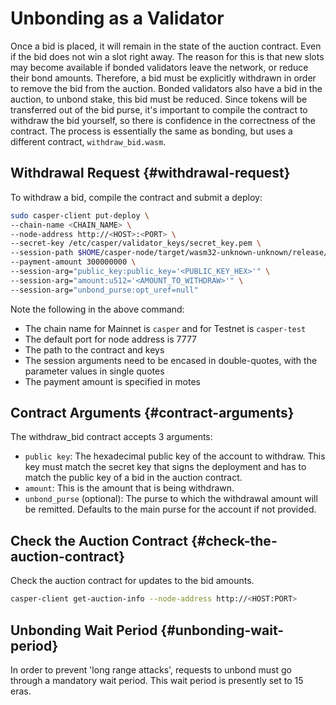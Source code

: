 # Unbonding as a Validator

Once a bid is placed, it will remain in the state of the auction contract. Even if the bid does not win a slot right away. The reason for this is that new slots may become available if bonded validators leave the network, or reduce their bond amounts. Therefore, a bid must be explicitly withdrawn in order to remove the bid from the auction. Bonded validators also have a bid in the auction, to unbond stake, this bid must be reduced. Since tokens will be transferred out of the bid purse, it's important to compile the contract to withdraw the bid yourself, so there is confidence in the correctness of the contract. The process is essentially the same as bonding, but uses a different contract, `withdraw_bid.wasm`.

## Withdrawal Request {#withdrawal-request}

To withdraw a bid, compile the contract and submit a deploy:

```bash
sudo casper-client put-deploy \
--chain-name <CHAIN_NAME> \
--node-address http://<HOST>:<PORT> \
--secret-key /etc/casper/validator_keys/secret_key.pem \
--session-path $HOME/casper-node/target/wasm32-unknown-unknown/release/withdraw_bid.wasm \
--payment-amount 300000000 \
--session-arg="public_key:public_key='<PUBLIC_KEY_HEX>'" \
--session-arg="amount:u512='<AMOUNT_TO_WITHDRAW>'" \
--session-arg="unbond_purse:opt_uref=null"
```

Note the following in the above command: 
- The chain name for Mainnet is `casper` and for Testnet is `casper-test`
- The default port for node address is 7777
- The path to the contract and keys
- The session arguments need to be encased in double-quotes, with the parameter values in single quotes
- The payment amount is specified in motes

## Contract Arguments {#contract-arguments}

The withdraw_bid contract accepts 3 arguments:

- `public key`: The hexadecimal public key of the account to withdraw. This key must match the secret key that signs the deployment and has to match the public key of a bid in the auction contract.
- `amount`: This is the amount that is being withdrawn.
- `unbond_purse` (optional): The purse to which the withdrawal amount will be remitted. Defaults to the main purse for the account if not provided.

## Check the Auction Contract {#check-the-auction-contract}

Check the auction contract for updates to the bid amounts.

```bash
casper-client get-auction-info --node-address http://<HOST:PORT>
```

## Unbonding Wait Period {#unbonding-wait-period}

In order to prevent 'long range attacks', requests to unbond must go through a mandatory wait period. This wait period is presently set to 15 eras.
